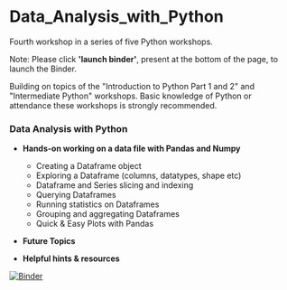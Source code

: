 # Data_Analysis_with_Python
Fourth workshop in a series of five Python workshops.

Note: Please click **'launch binder'**, present at the bottom of the page, to launch the Binder.

Building on topics of the "Introduction to Python Part 1 and 2" and "Intermediate Python" workshops. Basic knowledge of Python or attendance these workshops is strongly recommended.

### Data Analysis with Python

* **Hands-on working on a data file with Pandas and Numpy**
  * Creating a Dataframe object
  * Exploring a Dataframe (columns, datatypes, shape etc)
  * Dataframe and Series slicing and indexing
  * Querying Dataframes
  * Running statistics on Dataframes
  * Grouping and aggregating Dataframes
  * Quick & Easy Plots with Pandas<br>

* **Future Topics**<br>

* **Helpful hints & resources**


[![Binder](https://mybinder.org/badge_logo.svg)](https://mybinder.org/v2/gh/CEASLIBRARY/Data_Analysis_with_Python.git/master)
